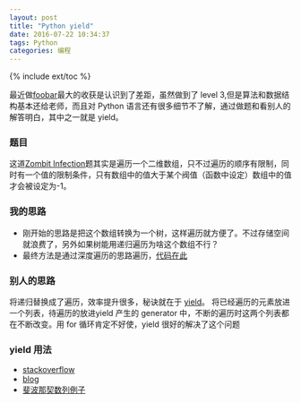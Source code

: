 ```yaml
---
layout: post
title: "Python yield"
date: 2016-07-22 10:34:37
tags: Python
categories: 编程
---
```

{% include ext/toc %}

最近做[foobar](https://github.com/huangli/foobar)最大的收获是认识到了差距，虽然做到了 level 3,但是算法和数据结构基本还给老师，而且对 Python 语言还有很多细节不了解，通过做题和看别人的解答明白，其中之一就是 yield。

### 题目
这道[Zombit Infection](https://github.com/huangli/foobar/blob/master/2_infection.txt)题其实是遍历一个二维数组，只不过遍历的顺序有限制，同时有一个值的限制条件，只有数组中的值大于某个阀值（函数中设定）数组中的值才会被设定为-1。

### 我的思路
- 刚开始的思路是把这个数组转换为一个树，这样遍历就方便了。不过存储空间就浪费了，另外如果树能用递归遍历为啥这个数组不行？
- 最终方法是通过深度遍历的思路遍历，[代码在此](https://github.com/huangli/foobar/blob/master/2_infection.py)

### 别人的思路

将递归替换成了遍历，效率提升很多，秘诀就在于 [yield](http://stackoverflow.com/questions/231767/what-does-the-yield-keyword-do-in-python#)。  将已经遍历的元素放进一个列表，待遍历的放进yield 产生的 generator 中，不断的遍历时这两个列表都在不断改变。用 for 循环肯定不好使，yield 很好的解决了这个问题

### yield 用法 

-  [stackoverflow](http://www.ibm.com/developerworks/cn/opensource/os-cn-python-yield/)
- [blog](https://jeffknupp.com/blog/2013/04/07/improve-your-python-yield-and-generators-explained/)
- [斐波那契数列例子](http://www.ibm.com/developerworks/cn/opensource/os-cn-python-yield/)
